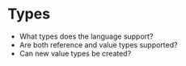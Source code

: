 # Types
- What types does the language support?
- Are both reference and value types supported?
- Can new value types be created?
